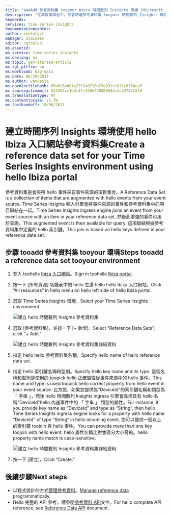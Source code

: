 ```yaml
---
title: "aaaAdd 參考資料集 tooyour Azure 時間數列 Insights 環境 |Microsoft 文件"
description: "在本教學課程中，您會新增參考資料集 tooyour 時間數列 Insights 環境"
keywords: 
services: time-series-insights
documentationcenter: 
author: venkatgct
manager: almineev
editor: cgronlun
ms.assetid: 
ms.service: time-series-insights
ms.devlang: na
ms.topic: get-started-article
ms.tgt_pltfrm: na
ms.workload: big-data
ms.date: 06/29/2017
ms.author: venkatja
ms.openlocfilehash: 05e626ed81a22f2a8710b23a931ccd17c0f38ca5
ms.sourcegitcommit: 523283cc1b3c37c428e77850964dc1c33742c5f0
ms.translationtype: MT
ms.contentlocale: zh-TW
ms.lasthandoff: 10/06/2017
---
```

# <a name="create-a-reference-data-set-for-your-time-series-insights-environment-using-hello-ibiza-portal"></a><span data-ttu-id="35ed9-103">建立時間序列 Insights 環境使用 hello Ibiza 入口網站參考資料集</span><span class="sxs-lookup"><span data-stu-id="35ed9-103">Create a reference data set for your Time Series Insights environment using hello Ibiza portal</span></span>

<span data-ttu-id="35ed9-104">參考資料集是會夾帶 hello 事件來自事件來源的項目集合。</span><span class="sxs-lookup"><span data-stu-id="35ed9-104">A Reference Data Set is a collection of items that are augmented with hello events from your event source.</span></span> <span data-ttu-id="35ed9-105">Time Series Insights 輸入引擎會將事件來源的事件和參考資料集中的項目聯結在一起。</span><span class="sxs-lookup"><span data-stu-id="35ed9-105">Time Series Insights ingress engine joins an event from your event source with an item in your reference data set.</span></span> <span data-ttu-id="35ed9-106">然後此增強的事件可用於查詢。</span><span class="sxs-lookup"><span data-stu-id="35ed9-106">This augmented event is then available for query.</span></span> <span data-ttu-id="35ed9-107">這項聯結根據參考資料集中定義的 hello 索引鍵。</span><span class="sxs-lookup"><span data-stu-id="35ed9-107">This join is based on hello keys defined in your reference data set.</span></span>

## <a name="steps-tooadd-a-reference-data-set-tooyour-environment"></a><span data-ttu-id="35ed9-108">步驟 tooadd 參考資料集 tooyour 環境</span><span class="sxs-lookup"><span data-stu-id="35ed9-108">Steps tooadd a reference data set tooyour environment</span></span>

1. <span data-ttu-id="35ed9-109">登入 toohello [Ibiza 入口網站](https://portal.azure.com)。</span><span class="sxs-lookup"><span data-stu-id="35ed9-109">Sign in toohello [Ibiza portal](https://portal.azure.com).</span></span>
2. <span data-ttu-id="35ed9-110">按一下 [所有資源] 功能表中的 hello 左邊 hello hello Ibiza 入口網站。</span><span class="sxs-lookup"><span data-stu-id="35ed9-110">Click “All resources” in hello menu on hello left side of hello Ibiza portal.</span></span>
3. <span data-ttu-id="35ed9-111">選取 Time Series Insights 環境。</span><span class="sxs-lookup"><span data-stu-id="35ed9-111">Select your Time Series Insights environment.</span></span>

    ![建立 hello 時間數列 Insights 參考資料集](media/add-reference-data-set/getstarted-create-reference-data-set-1.png)

4. <span data-ttu-id="35ed9-113">選取 [參考資料集]，並按一下 [+ 新增]。</span><span class="sxs-lookup"><span data-stu-id="35ed9-113">Select “Reference Data Sets”, click “+ Add.”</span></span>

    ![建立 hello 時間數列 Insights 參考資料集詳細資料](media/add-reference-data-set/getstarted-create-reference-data-set-2.png)

5. <span data-ttu-id="35ed9-115">指定 hello hello 參考資料集名稱。</span><span class="sxs-lookup"><span data-stu-id="35ed9-115">Specify hello name of hello reference data set.</span></span>
6. <span data-ttu-id="35ed9-116">指定 hello 索引鍵名稱和型別。</span><span class="sxs-lookup"><span data-stu-id="35ed9-116">Specify hello key name and its type.</span></span> <span data-ttu-id="35ed9-117">這個名稱和型別是使用的 toopick hello 正確屬性從事件來源中的 hello 事件。</span><span class="sxs-lookup"><span data-stu-id="35ed9-117">This name and type is used toopick hello correct property from hello event in your event source.</span></span> <span data-ttu-id="35ed9-118">比方說，如果您提供為"DeviceId"的索引鍵名稱和類型為 「 字串 」，然後 hello 時間數列 Insights ingress 引擎會尋找具有 hello 名稱"DeviceId"hello 內送事件中的 「 字串 」 類型的屬性。</span><span class="sxs-lookup"><span data-stu-id="35ed9-118">For instance, if you provide key name as “DeviceId” and type as “String”, then hello Time Series Insights ingress engine looks for a property with hello name “DeviceId” of type “String” in hello incoming event.</span></span> <span data-ttu-id="35ed9-119">您可以提供一個以上的索引鍵 toojoin 與 hello 事件。</span><span class="sxs-lookup"><span data-stu-id="35ed9-119">You can provide more than one key toojoin with hello event.</span></span> <span data-ttu-id="35ed9-120">hello 屬性名稱比對會區分大小寫的。</span><span class="sxs-lookup"><span data-stu-id="35ed9-120">hello property name match is case-sensitive.</span></span>

     ![建立 hello 時間數列 Insights 參考資料集詳細資料](media/add-reference-data-set/getstarted-create-reference-data-set-3.png)

7. <span data-ttu-id="35ed9-122">按一下 [建立]。</span><span class="sxs-lookup"><span data-stu-id="35ed9-122">Click “Create.”</span></span>

## <a name="next-steps"></a><span data-ttu-id="35ed9-123">後續步驟</span><span class="sxs-lookup"><span data-stu-id="35ed9-123">Next steps</span></span>

* <span data-ttu-id="35ed9-124">以程式設計的方式[管理參考資料](time-series-insights-manage-reference-data-csharp.md)。</span><span class="sxs-lookup"><span data-stu-id="35ed9-124">[Manage reference data](time-series-insights-manage-reference-data-csharp.md) programmatically.</span></span>
* <span data-ttu-id="35ed9-125">Hello 完整的 API 參考，請參閱[參考資料 API](/rest/api/time-series-insights/time-series-insights-reference-reference-data-api)文件。</span><span class="sxs-lookup"><span data-stu-id="35ed9-125">For hello complete API reference, see [Reference Data API](/rest/api/time-series-insights/time-series-insights-reference-reference-data-api) document.</span></span>

